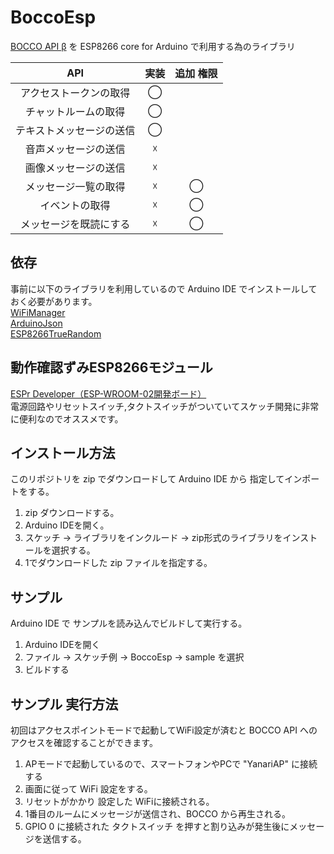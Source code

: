 # BoccoEsp
[BOCCO API β](http://api-docs.bocco.me/index.html)  を ESP8266 core for Arduino で利用する為のライブラリ

| API | 実装 | 追加 権限 |
|:-----------:|:------------:|:------------:|
| アクセストークンの取得 | ◯ |  |
| チャットルームの取得 | ◯ |  |
| テキストメッセージの送信 | ◯ |  |
| 音声メッセージの送信 | ☓ |  |
| 画像メッセージの送信 | ☓ |  |
| メッセージ一覧の取得  | ☓ | ◯ |
| イベントの取得 | ☓ | ◯ |
| メッセージを既読にする | ☓ | ◯ |

## 依存
事前に以下のライブラリを利用しているので Arduino IDE でインストールしておく必要があります。  
[WiFiManager](https://github.com/tzapu/WiFiManager)  
[ArduinoJson](https://github.com/bblanchon/ArduinoJson)  
[ESP8266TrueRandom](https://github.com/marvinroger/ESP8266TrueRandom)  

## 動作確認ずみESP8266モジュール
[ESPr Developer（ESP-WROOM-02開発ボード）](http://amzn.to/2f6g4zw)  
電源回路やリセットスイッチ,タクトスイッチがついていてスケッチ開発に非常に便利なのでオススメです。

## インストール方法
このリポジトリを zip でダウンロードして Arduino IDE から 指定してインポートをする。  
1. zip ダウンロードする。  
2. Arduino IDEを開く。  
3. スケッチ → ライブラリをインクルード → zip形式のライブラリをインストールを選択する。  
4. 1でダウンロードした zip ファイルを指定する。　　  

## サンプル
Arduino IDE で サンプルを読み込んでビルドして実行する。  
1. Arduino IDEを開く  
2. ファイル → スケッチ例 → BoccoEsp → sample を選択  
3. ビルドする

## サンプル 実行方法
初回はアクセスポイントモードで起動してWiFi設定が済むと BOCCO API へのアクセスを確認することができます。  
1. APモードで起動しているので、スマートフォンやPCで "YanariAP" に接続する  
2. 画面に従って WiFi 設定をする。  
3. リセットがかかり 設定した WiFiに接続される。  
4. 1番目のルームにメッセージが送信され、BOCCO から再生される。    
5. GPIO 0 に接続された タクトスイッチ を押すと割り込みが発生後にメッセージを送信する。  


